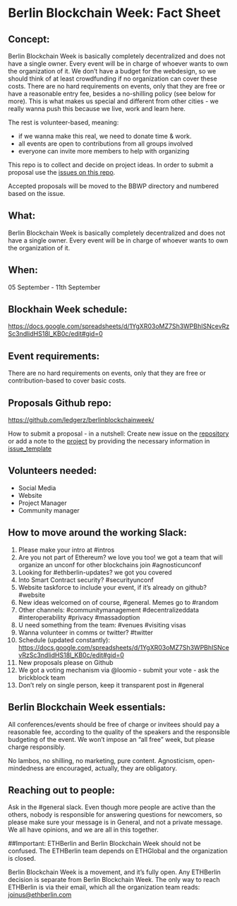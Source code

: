 Berlin Blockchain Week: Fact Sheet
=======
## Concept:

Berlin Blockchain Week is basically completely decentralized and does not have a single owner. Every event will be in charge of whoever wants to own the organization of it.
We don’t have a budget for the webdesign, so we should think of at least crowdfunding if no organization can cover these costs.
There are no hard requirements on events, only that they are free or have a reasonable entry fee, besides a no-shilling policy (see below for more). This is what makes us special and different from other cities - we really wanna push this because we live, work and learn here.

The rest is volunteer-based, meaning:
- if we wanna make this real, we need to donate time & work.
- all events are open to contributions from all groups involved
- everyone can invite more members to help with organizing


This repo is to collect and decide on project ideas. In order to submit a proposal use the [issues on this repo](https://github.com/ledgerz/project-ideas/issues).

Accepted proposals will be moved to the BBWP directory and numbered based on the issue.

## What:
 Berlin Blockchain Week is basically completely decentralized and does not have a single owner. Every event will be in charge of whoever wants to own the organization of it.

## When:
05 September - 11th September

## Blockhain Week schedule:
https://docs.google.com/spreadsheets/d/1YgXR03oMZ7Sh3WPBhISNcevRzSc3ndlidHS18l_KB0c/edit#gid=0

## Event requirements:
There are no hard requirements on events, only that they are free or contribution-based to cover basic costs.

## Proposals Github repo:
https://github.com/ledgerz/berlinblockchainweek/

How to submit a proposal - in a nutshell:
Create new issue on the [repository](https://github.com/ledgerz/berlinblockchainweek/issues) or add a note to the [project](https://github.com/ledgerz/berlinblockchainweek/projects/1) by providing the necessary information in [issue_template](https://github.com/ledgerz/berlinblockchainweek/issues/3) 

## Volunteers needed:

- Social Media
- Website
- Project Manager
- Community manager

##  How to move around the working Slack:

1. Please make your intro at #intros
2. Are you not part of Ethereum? we love you too! we got a team that will organize an unconf for other blockchains join #agnosticunconf
3. Looking for #ethberlin-updates? we got you covered
4. Into Smart Contract security? #securityunconf
5. Website taskforce to include your event, if it’s already on github? #website
6. New ideas welcomed on of course, #general. Memes go to #random
7. Other channels: #communitymanagement #decentralizeddata #interoperability #privacy #massadoption
8. U need something from the team: #venues #visiting visas
9. Wanna volunteer in comms or twitter? #twitter
10.  Schedule (updated constantly): https://docs.google.com/spreadsheets/d/1YgXR03oMZ7Sh3WPBhISNcevRzSc3ndlidHS18l_KB0c/edit#gid=0
11.  New proposals please on Github
12.  We got a voting mechanism via @loomio - submit your vote - ask the brickblock team
13.  Don’t rely on single person, keep it transparent post in #general

## Berlin Blockchain Week essentials:
All conferences/events should be free of charge or invitees should pay a reasonable fee, according to the quality of the speakers and the responsible budgeting of the event. We won’t impose an “all free” week, but please charge responsibly.

No lambos, no shilling, no marketing, pure content.
Agnosticism, open-mindedness are encouraged, actually, they are obligatory.

## Reaching out to people:
Ask in the #general slack. Even though more people are active than the others, nobody is responsible for answering questions for newcomers, so please make sure your message is in General, and not a private message. We all have opinions, and we are all in this together.

##Important:
ETHBerlin and Berlin Blockchain Week should not be confused. The ETHBerlin team depends on ETHGlobal and the organization is closed. 

Berlin Blockchain Week is a movement, and it’s fully open. Any ETHBerlin decision is separate from Berlin Blockchain Week. The only way to reach ETHBerlin is via their email, which all the organization team reads: joinus@ethberlin.com
